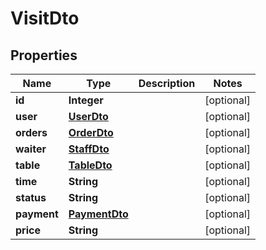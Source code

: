 

# VisitDto


## Properties

| Name | Type | Description | Notes |
|------------ | ------------- | ------------- | -------------|
|**id** | **Integer** |  |  [optional] |
|**user** | [**UserDto**](UserDto.md) |  |  [optional] |
|**orders** | [**OrderDto**](OrderDto.md) |  |  [optional] |
|**waiter** | [**StaffDto**](StaffDto.md) |  |  [optional] |
|**table** | [**TableDto**](TableDto.md) |  |  [optional] |
|**time** | **String** |  |  [optional] |
|**status** | **String** |  |  [optional] |
|**payment** | [**PaymentDto**](PaymentDto.md) |  |  [optional] |
|**price** | **String** |  |  [optional] |



